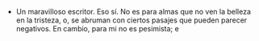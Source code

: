 - Un maravilloso escritor. Eso sí. No es para almas que no ven la belleza en la tristeza, o, se abruman con ciertos pasajes que pueden parecer negativos. En cambio, para mi no es pesimista; e